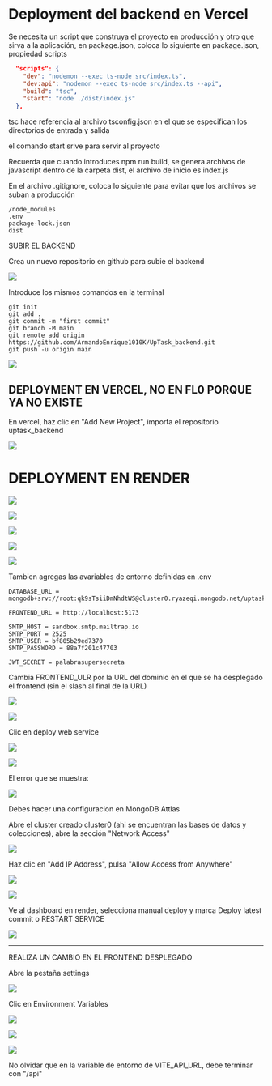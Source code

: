 # Deployment del backend en Vercel

Se necesita un script que construya el proyecto en producción y otro que sirva a la aplicación, en package.json, coloca lo siguiente en package.json, propiedad scripts

```json
  "scripts": {
    "dev": "nodemon --exec ts-node src/index.ts",
    "dev:api": "nodemon --exec ts-node src/index.ts --api",
    "build": "tsc",
    "start": "node ./dist/index.js"
  },
```

tsc hace referencia al archivo tsconfig.json en el que se especifican los directorios de entrada y salida

el comando start srive para servir al proyecto

Recuerda que cuando introduces npm run build, se genera archivos de javascript dentro de la carpeta dist, el archivo de inicio es index.js

En el archivo .gitignore, coloca lo siguiente para evitar que los archivos se suban a producción

```gitignore
/node_modules
.env
package-lock.json
dist
```

SUBIR EL BACKEND

Crea un nuevo repositorio en github para subie el backend

![](assets/2025-06-15-13-05-16-image.png)

Introduce los mismos comandos en la terminal

```shell
git init
git add .
git commit -m "first commit"
git branch -M main
git remote add origin https://github.com/ArmandoEnrique1010K/UpTask_backend.git
git push -u origin main
```

![](assets/2025-06-15-13-06-57-image.png)

## DEPLOYMENT EN VERCEL, NO EN FL0 PORQUE YA NO EXISTE

  En vercel, haz clic en "Add New Project", importa el repositorio uptask_backend

![](assets/2025-06-15-13-10-03-image.png)

# DEPLOYMENT EN RENDER

![](assets/2025-06-15-13-15-20-image.png)

![](assets/2025-06-15-13-15-39-image.png)

![](assets/2025-06-15-13-20-19-image.png)

![](assets/2025-06-15-13-20-24-image.png)

![](assets/2025-06-15-13-20-33-image.png)

Tambien agregas las avariables de entorno definidas en .env

```
DATABASE_URL = mongodb+srv://root:qk9sTsiiDmNhdtWS@cluster0.ryazeqi.mongodb.net/uptask_mern

FRONTEND_URL = http://localhost:5173

SMTP_HOST = sandbox.smtp.mailtrap.io
SMTP_PORT = 2525
SMTP_USER = bf805b29ed7370
SMTP_PASSWORD = 88a7f201c47703

JWT_SECRET = palabrasupersecreta
```

Cambia FRONTEND_ULR por la URL del dominio en el que se ha desplegado el frontend (sin el slash al final de la URL)

![](assets/2025-06-15-13-24-13-image.png)

![](assets/2025-06-15-13-24-36-image.png)

Clic en deploy web service

![](assets/2025-06-15-13-25-09-image.png)

![](assets/2025-06-15-13-25-32-image.png)

El error que se muestra:

![](assets/2025-06-15-13-28-25-image.png)

Debes hacer una configuracion en MongoDB Attlas

Abre el cluster creado cluster0 (ahi se encuentran las bases de datos y colecciones), abre la sección "Network Access"

![](assets/2025-06-15-13-29-35-image.png)

Haz clic en "Add IP Address", pulsa "Allow Access from Anywhere"

![](assets/2025-06-15-13-30-59-image.png)

![](assets/2025-06-15-13-31-21-image.png)

Ve al dashboard en render, selecciona manual deploy y marca Deploy latest commit o RESTART SERVICE

![](assets/2025-06-15-13-33-56-image.png)

---

REALIZA UN CAMBIO EN EL FRONTEND DESPLEGADO

Abre la pestaña settings

![](assets/2025-06-15-13-45-53-image.png)

Clic en Environment Variables

![](assets/2025-06-15-13-46-14-image.png)

![](assets/2025-06-15-13-51-21-image.png)

![](assets/2025-06-15-13-51-31-image.png)

No olvidar que en la variable de entorno de VITE_API_URL, debe terminar con "/api"